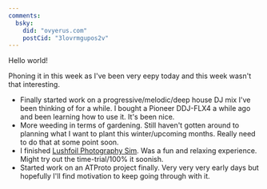 ```yaml
---
comments:
  bsky:
    did: "ovyerus.com"
    postCid: "3lovrmgupos2v"
---
```


Hello world!

Phoning it in this week as I've been very eepy today and this week wasn't that
interesting.

- Finally started work on a progressive/melodic/deep house DJ mix I've been
  thinking of for a while. I bought a Pioneer DDJ-FLX4 a while ago and been
  learning how to use it. It's been nice.
- More weeding in terms of gardening. Still haven't gotten around to planning
  what I want to plant this winter/upcoming months. Really need to do that at
  some point soon.
- I finished
  [Lushfoil Photography Sim](https://annapurnainteractive.com/en/games/lushfoil-photography-sim).
  Was a fun and relaxing experience. Might try out the time-trial/100% it
  soonish.
- Started work on an ATProto project finally. Very very very early days but
  hopefully I'll find motivation to keep going through with it.
